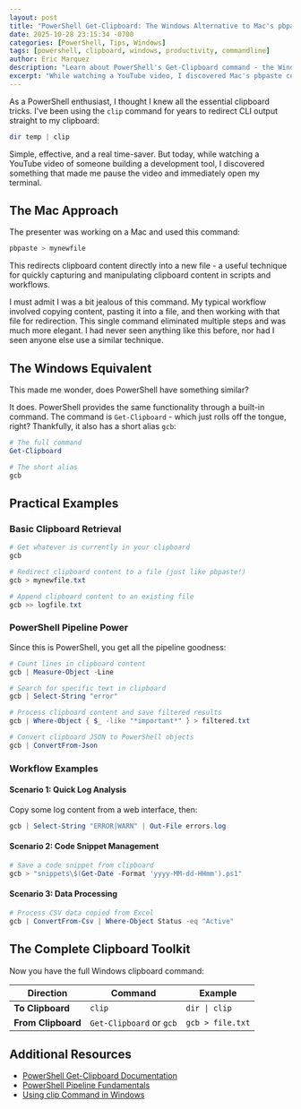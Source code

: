 ```yaml
---
layout: post
title: "PowerShell Get-Clipboard: The Windows Alternative to Mac's pbpaste"
date: 2025-10-28 23:15:34 -0700
categories: [PowerShell, Tips, Windows]
tags: [powershell, clipboard, windows, productivity, commandline]
author: Eric Marquez
description: "Learn about PowerShell's Get-Clipboard command - the Windows equivalent to Mac's pbpaste for clipboard management."
excerpt: "While watching a YouTube video, I discovered Mac's pbpaste command and wondered if Windows had something similar. PowerShell's Get-Clipboard provides the same functionality."
---
```



As a PowerShell enthusiast, I thought I knew all the essential clipboard tricks. I've been using the `clip` command for years to redirect CLI output straight to my clipboard:

```powershell
dir temp | clip
```

Simple, effective, and a real time-saver. But today, while watching a YouTube video of someone building a development tool, I discovered something that made me pause the video and immediately open my terminal.

## The Mac Approach

The presenter was working on a Mac and used this command:

```bash
pbpaste > mynewfile
```

This redirects clipboard content directly into a new file - a useful technique for quickly capturing and manipulating clipboard content in scripts and workflows.

I must admit I was a bit jealous of this command. My typical workflow involved copying content, pasting it into a file, and then working with that file for redirection. This single command eliminated multiple steps and was much more elegant. I had never seen anything like this before, nor had I seen anyone else use a similar technique.

## The Windows Equivalent

This made me wonder, does PowerShell have something similar?

It does. PowerShell provides the same functionality through a built-in command. The command is `Get-Clipboard` - which just rolls off the tongue, right? Thankfully, it also has a short alias `gcb`:

```powershell
# The full command
Get-Clipboard

# The short alias
gcb
```

## Practical Examples

### Basic Clipboard Retrieval

```powershell
# Get whatever is currently in your clipboard
gcb

# Redirect clipboard content to a file (just like pbpaste!)
gcb > mynewfile.txt

# Append clipboard content to an existing file
gcb >> logfile.txt
```

### PowerShell Pipeline Power

Since this is PowerShell, you get all the pipeline goodness:

```powershell
# Count lines in clipboard content
gcb | Measure-Object -Line

# Search for specific text in clipboard
gcb | Select-String "error"

# Process clipboard content and save filtered results
gcb | Where-Object { $_ -like "*important*" } > filtered.txt

# Convert clipboard JSON to PowerShell objects
gcb | ConvertFrom-Json
```

### Workflow Examples

#### Scenario 1: Quick Log Analysis

Copy some log content from a web interface, then:

```powershell
gcb | Select-String "ERROR|WARN" | Out-File errors.log
```

#### Scenario 2: Code Snippet Management

```powershell
# Save a code snippet from clipboard
gcb > "snippets\$(Get-Date -Format 'yyyy-MM-dd-HHmm').ps1"
```

#### Scenario 3: Data Processing

```powershell
# Process CSV data copied from Excel
gcb | ConvertFrom-Csv | Where-Object Status -eq "Active"
```

## The Complete Clipboard Toolkit

Now you have the full Windows clipboard command:

| Direction          | Command                  | Example          |
| ------------------ | ------------------------ | ---------------- |
| **To Clipboard**   | `clip`                   | `dir \| clip`    |
| **From Clipboard** | `Get-Clipboard` or `gcb` | `gcb > file.txt` |

## Additional Resources

- [PowerShell Get-Clipboard Documentation](https://docs.microsoft.com/en-us/powershell/module/microsoft.powershell.management/get-clipboard)
- [PowerShell Pipeline Fundamentals](https://docs.microsoft.com/en-us/powershell/scripting/learn/understanding-the-powershell-pipeline)
- [Using clip Command in Windows](https://docs.microsoft.com/en-us/windows-server/administration/windows-commands/clip)